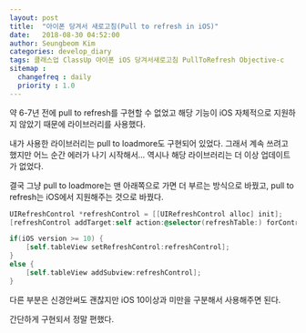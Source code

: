 ```yaml
---
layout: post
title:  "아이폰 당겨서 새로고침(Pull to refresh in iOS)"
date:   2018-08-30 04:52:00
author: Seungbeom Kim
categories: develop_diary
tags: 클래스업 ClassUp 아이폰 iOS 당겨서새로고침 PullToRefresh Objective-c
sitemap :
  changefreq : daily
  priority : 1.0
---
```


약 6-7년 전에 pull to refresh를 구현할 수 없었고 해당 기능이 iOS 자체적으로 지원하지 않았기 때문에 라이브러리를 사용했다.

내가 사용한 라이브러리는 pull to loadmore도 구현되어 있었다. 그래서 계속 쓰려고 했지만 어느 순간 에러가 나기 시작해서... 역시나 해당 라이브러리는 더 이상 업데이트가 없었다.

결국 그냥 pull to loadmore는 맨 아래쪽으로 가면 더 부르는 방식으로 바꿨고, pull to refresh는 iOS에서 지원해주는 것으로 바꿨다.

```Objective-c
UIRefreshControl *refreshControl = [[UIRefreshControl alloc] init];
[refreshControl addTarget:self action:@selector(refreshTable:) forControlEvents:UIControlEventValueChanged];

if(iOS version >= 10) {
    [self.tableView setRefreshControl:refreshControl];
}
else {
    [self.tableView addSubview:refreshControl];
}
```

다른 부분은 신경안써도 괜찮지만 iOS 10이상과 미만을 구분해서 사용해주면 된다.

간단하게 구현되서 정말 편했다.
